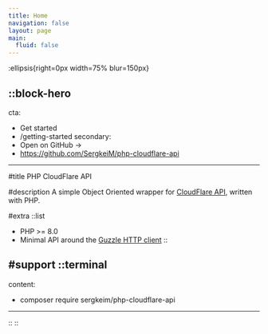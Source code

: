 ```yaml
---
title: Home
navigation: false
layout: page
main:
  fluid: false
---
```


:ellipsis{right=0px width=75% blur=150px}

::block-hero
---
cta:
  - Get started
  - /getting-started
secondary:
  - Open on GitHub →
  - https://github.com/SergkeiM/php-cloudflare-api
---

#title
PHP CloudFlare API

#description
A simple Object Oriented wrapper for [CloudFlare API](https://developers.cloudflare.com/api), written with PHP.

#extra
  ::list
  - PHP >= 8.0
  - Minimal API around the [Guzzle HTTP client](https://github.com/guzzle/guzzle)
  ::

#support
  ::terminal
  ---
  content:
  - composer require sergkeim/php-cloudflare-api
  ---
  ::
::
